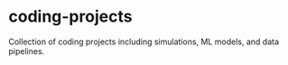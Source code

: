 # coding-projects
Collection of coding projects including simulations, ML models, and data pipelines.
